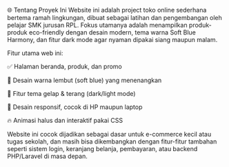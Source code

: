 🌐 Tentang Proyek Ini
Website ini adalah project toko online sederhana bertema ramah lingkungan, dibuat sebagai latihan dan pengembangan oleh pelajar SMK jurusan RPL. Fokus utamanya adalah menampilkan produk-produk eco-friendly dengan desain modern, tema warna Soft Blue Harmony, dan fitur dark mode agar nyaman dipakai siang maupun malam.

Fitur utama web ini:

✅ Halaman beranda, produk, dan promo

🎨 Desain warna lembut (soft blue) yang menenangkan

🌙 Fitur tema gelap & terang (dark/light mode)

📱 Desain responsif, cocok di HP maupun laptop

🔥 Animasi halus dan interaktif pakai CSS

Website ini cocok dijadikan sebagai dasar untuk e-commerce kecil atau tugas sekolah, dan masih bisa dikembangkan dengan fitur-fitur tambahan seperti sistem login, keranjang belanja, pembayaran, atau backend PHP/Laravel di masa depan.
